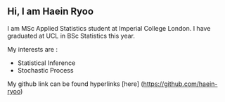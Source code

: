 ## Hi, I am Haein Ryoo

I am MSc Applied Statistics student at Imperial College London. I have graduated at UCL in BSc Statistics this year. 

My interests are : 

- Statistical Inference
- Stochastic Process

My github link can be found hyperlinks [here] (https://github.com/haein-ryoo)


